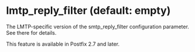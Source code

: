 # lmtp_reply_filter (default: empty)
 The LMTP-specific version of the smtp\_reply\_filter
configuration parameter. See there for details. 


 This feature is available in Postfix 2.7 and later. 


